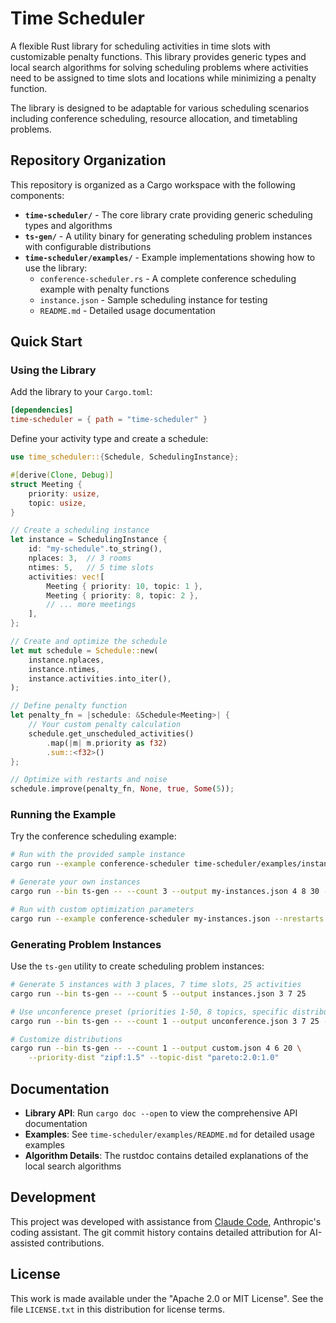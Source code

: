 # Time Scheduler

A flexible Rust library for scheduling activities in time
slots with customizable penalty functions. This library
provides generic types and local search algorithms for
solving scheduling problems where activities need to be
assigned to time slots and locations while minimizing a
penalty function.

The library is designed to be adaptable for various
scheduling scenarios including conference scheduling,
resource allocation, and timetabling problems.

## Repository Organization

This repository is organized as a Cargo workspace with the
following components:

* **`time-scheduler/`** - The core library crate providing
  generic scheduling types and algorithms
* **`ts-gen/`** - A utility binary for generating scheduling
  problem instances with configurable distributions
* **`time-scheduler/examples/`** - Example implementations
  showing how to use the library:
  * `conference-scheduler.rs` - A complete conference
    scheduling example with penalty functions
  * `instance.json` - Sample scheduling instance for testing
  * `README.md` - Detailed usage documentation

## Quick Start

### Using the Library

Add the library to your `Cargo.toml`:

```toml
[dependencies]
time-scheduler = { path = "time-scheduler" }
```

Define your activity type and create a schedule:

```rust
use time_scheduler::{Schedule, SchedulingInstance};

#[derive(Clone, Debug)]
struct Meeting {
    priority: usize,
    topic: usize,
}

// Create a scheduling instance
let instance = SchedulingInstance {
    id: "my-schedule".to_string(),
    nplaces: 3,  // 3 rooms
    ntimes: 5,   // 5 time slots
    activities: vec![
        Meeting { priority: 10, topic: 1 },
        Meeting { priority: 8, topic: 2 },
        // ... more meetings
    ],
};

// Create and optimize the schedule
let mut schedule = Schedule::new(
    instance.nplaces,
    instance.ntimes,
    instance.activities.into_iter(),
);

// Define penalty function
let penalty_fn = |schedule: &Schedule<Meeting>| {
    // Your custom penalty calculation
    schedule.get_unscheduled_activities()
        .map(|m| m.priority as f32)
        .sum::<f32>()
};

// Optimize with restarts and noise
schedule.improve(penalty_fn, None, true, Some(5));
```

### Running the Example

Try the conference scheduling example:

```bash
# Run with the provided sample instance
cargo run --example conference-scheduler time-scheduler/examples/instance.json

# Generate your own instances
cargo run --bin ts-gen -- --count 3 --output my-instances.json 4 8 30 --unconference

# Run with custom optimization parameters
cargo run --example conference-scheduler my-instances.json --nrestarts 10 --noise
```

### Generating Problem Instances

Use the `ts-gen` utility to create scheduling problem instances:

```bash
# Generate 5 instances with 3 places, 7 time slots, 25 activities
cargo run --bin ts-gen -- --count 5 --output instances.json 3 7 25

# Use unconference preset (priorities 1-50, 8 topics, specific distributions)
cargo run --bin ts-gen -- --count 1 --output unconference.json 3 7 25 --unconference

# Customize distributions
cargo run --bin ts-gen -- --count 1 --output custom.json 4 6 20 \
    --priority-dist "zipf:1.5" --topic-dist "pareto:2.0:1.0"
```

## Documentation

- **Library API**: Run `cargo doc --open` to view the comprehensive API documentation
- **Examples**: See `time-scheduler/examples/README.md` for detailed usage examples
- **Algorithm Details**: The rustdoc contains detailed explanations of the local search algorithms

## Development

This project was developed with assistance from
[Claude Code](https://claude.ai/code), Anthropic's coding
assistant. The git commit history contains detailed
attribution for AI-assisted contributions.

## License

This work is made available under the "Apache 2.0 or MIT
License". See the file `LICENSE.txt` in this distribution for
license terms.
